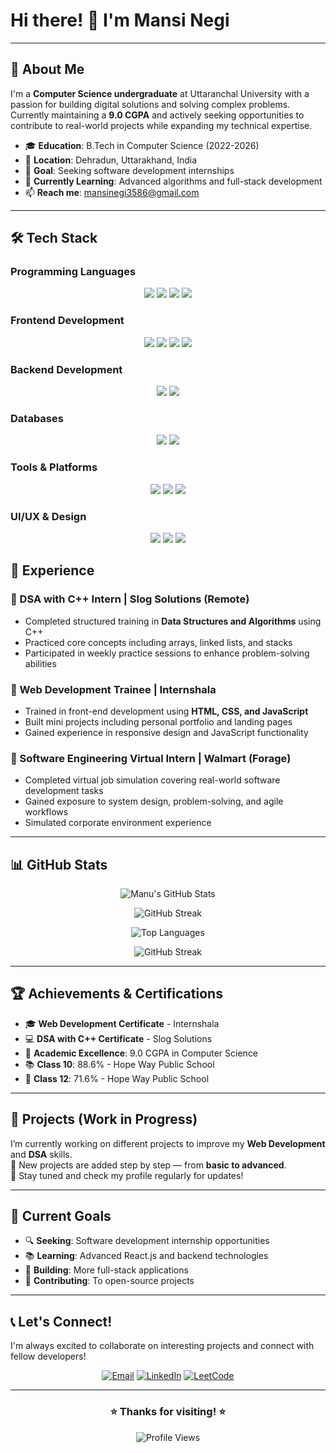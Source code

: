 # Hi there! 👋 I'm Mansi Negi

---

## 🚀 About Me

I'm a **Computer Science undergraduate** at Uttaranchal University with a passion for building digital solutions and solving complex problems. Currently maintaining a **9.0 CGPA** and actively seeking opportunities to contribute to real-world projects while expanding my technical expertise.

- 🎓 **Education**: B.Tech in Computer Science (2022-2026)
- 📍 **Location**: Dehradun, Uttarakhand, India
- 💼 **Goal**: Seeking software development internships
- 🌱 **Currently Learning**: Advanced algorithms and full-stack development
- 📫 **Reach me**: mansinegi3586@gmail.com

---
## 🛠️ Tech Stack

### Programming Languages  
<div align="center">
  <img src="https://img.shields.io/badge/C-00599C?style=for-the-badge&logo=c&logoColor=white" />
  <img src="https://img.shields.io/badge/C++-00599C?style=for-the-badge&logo=c%2B%2B&logoColor=white" />
  <img src="https://img.shields.io/badge/Python-3776AB?style=for-the-badge&logo=python&logoColor=white" />
  <img src="https://img.shields.io/badge/JavaScript-F7DF1E?style=for-the-badge&logo=javascript&logoColor=black" />
</div>

### Frontend Development  
<div align="center">
  <img src="https://img.shields.io/badge/HTML5-E34F26?style=for-the-badge&logo=html5&logoColor=white" />
  <img src="https://img.shields.io/badge/CSS3-1572B6?style=for-the-badge&logo=css3&logoColor=white" />
  <img src="https://img.shields.io/badge/JavaScript-F7DF1E?style=for-the-badge&logo=javascript&logoColor=black" />
  <img src="https://img.shields.io/badge/React-20232A?style=for-the-badge&logo=react&logoColor=61DAFB" />
</div>

### Backend Development  
<div align="center">
  <img src="https://img.shields.io/badge/Node.js-43853D?style=for-the-badge&logo=node.js&logoColor=white" />
  <img src="https://img.shields.io/badge/Flask-000000?style=for-the-badge&logo=flask&logoColor=white" />
</div>

### Databases  
<div align="center">
  <img src="https://img.shields.io/badge/SQL-4479A1?style=for-the-badge&logo=mysql&logoColor=white" />
  <img src="https://img.shields.io/badge/MongoDB-4EA94B?style=for-the-badge&logo=mongodb&logoColor=white" />
</div>

### Tools & Platforms  
<div align="center">
  <img src="https://img.shields.io/badge/Git-F05032?style=for-the-badge&logo=git&logoColor=white" />
  <img src="https://img.shields.io/badge/GitHub-100000?style=for-the-badge&logo=github&logoColor=white" />
  <img src="https://img.shields.io/badge/VS_Code-0078D4?style=for-the-badge&logo=visual%20studio%20code&logoColor=white" />
</div>

### UI/UX & Design  
<div align="center">
  <img src="https://img.shields.io/badge/Behance-1769FF?style=for-the-badge&logo=behance&logoColor=white" />
  <img src="https://img.shields.io/badge/Figma-F24E1E?style=for-the-badge&logo=figma&logoColor=white" />
  <img src="https://img.shields.io/badge/Canva-00C4CC?style=for-the-badge&logo=canva&logoColor=white" />
</div>


## 💼 Experience

### 🔹 DSA with C++ Intern | **Slog Solutions** (Remote)
- Completed structured training in **Data Structures and Algorithms** using C++
- Practiced core concepts including arrays, linked lists, and stacks
- Participated in weekly practice sessions to enhance problem-solving abilities

### 🔹 Web Development Trainee | **Internshala**
- Trained in front-end development using **HTML, CSS, and JavaScript**
- Built mini projects including personal portfolio and landing pages
- Gained experience in responsive design and JavaScript functionality

### 🔹 Software Engineering Virtual Intern | **Walmart (Forage)**
- Completed virtual job simulation covering real-world software development tasks
- Gained exposure to system design, problem-solving, and agile workflows
- Simulated corporate environment experience

---

## 📊 GitHub Stats

<div align="center">
  

![Manu's GitHub Stats](https://github.com/Manu3586/your-repo-name/raw/main/github-stats.svg)

![GitHub Streak](https://github.com/Manu3586/your-repo-name/raw/main/streak-stats.svg)

![Top Languages](https://github-readme-stats.vercel.app/api/top-langs/?username=Manu3586&layout=compact&theme=tokyonight&hide_border=true)


 ![GitHub Streak](https://streak-stats.demolab.com/?user=Manu3586&theme=dark&hide_border=true) 

</div>

---

## 🏆 Achievements & Certifications

- 🎓 **Web Development Certificate** - Internshala
- 💻 **DSA with C++ Certificate** - Slog Solutions
- 🏅 **Academic Excellence**: 9.0 CGPA in Computer Science
- 📚 **Class 10**: 88.6% - Hope Way Public School
- 📘 **Class 12**: 71.6% - Hope Way Public School

---

## 🚧 Projects (Work in Progress)

I’m currently working on different projects to improve my **Web Development** and **DSA** skills.  
📌 New projects are added step by step — from **basic to advanced**.  
🔗 Stay tuned and check my profile regularly for updates!

---

## 🎯 Current Goals

- 🔍 **Seeking**: Software development internship opportunities
- 📚 **Learning**: Advanced React.js and backend technologies
- 🌟 **Building**: More full-stack applications
- 🤝 **Contributing**: To open-source projects

---

## 📞 Let's Connect!

I'm always excited to collaborate on interesting projects and connect with fellow developers!

<div align="center">

[![Email](https://img.shields.io/badge/Email-D14836?style=for-the-badge&logo=gmail&logoColor=white)](mailto:mansinegi3586@gmail.com)
[![LinkedIn](https://img.shields.io/badge/LinkedIn-0077B5?style=for-the-badge&logo=linkedin&logoColor=white)](https://www.linkedin.com/in/mansi-negi-a82129360)
[![LeetCode](https://img.shields.io/badge/LeetCode-FFA116?style=for-the-badge&logo=leetcode&logoColor=white)](https://leetcode.com/u/Mansi_Negi/)  



</div>

---

<div align="center">
  
### ⭐ Thanks for visiting! ⭐

![Profile Views](https://komarev.com/ghpvc/?username=mansi-negi&color=blueviolet&style=for-the-badge)

</div>
